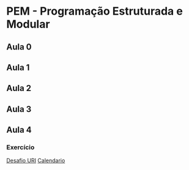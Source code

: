 # PEM - Programação Estruturada e Modular

## Aula 0

## Aula 1

## Aula 2

## Aula 3

## Aula 4

### Exercício
[Desafio URI](https://www.urionlinejudge.com.br/judge/pt/problems/view/2293)
[Calendario](http://dontpad.com/pem2018_2/matriz)
